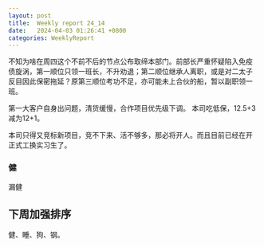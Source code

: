 ```yaml
---
layout: post
title:  Weekly report 24_14
date:   2024-04-03 01:26:41 +0800
categories: WeeklyReport
---
```


不知为啥在周四这个不前不后的节点公布取缔本部门。前部长严重怀疑陷入免疫
债旋涡，第一顺位只领一班长，不升劝退；第二顺位继承人离职，或是对二太子
反目因此保密拖延？原第三顺位考功不足，亦可能未上合伙的船，暂以副职领一
班。

第一大客户自身出问题，清货缓慢，合作项目优先级下调。
本司吃低保，12.5+3减为12+1。

本司只得又竞标新项目，竞不下来、活不够多，那必将开人。而且目前已经在开
正式工换实习生了。

### 健

漏健





## 下周加强排序

健、睡、狗、钢。
